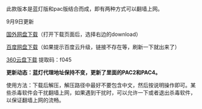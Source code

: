 此款版本是蓝灯版和pac版结合而成，即有两种方式可以翻墙上网。

9月9日更新

[国外网盘下载](https://mega.nz/#!oxYynbxA!9BdH_wTrmxDfLPSLhGzzNpJrvBtGLy4UD0Pf2FNN310)（打开下载页面后，选择右边的download）

[百度网盘下载](http://pan.baidu.com/s/1sljELDr)（如果提示百度云升级，链接不存在等，刷新一下就出来了）

[360云盘下载](https://yunpan.cn/ckJXMKzqN5CYw) 提取码：f045

**更新动态：蓝灯代理地址保持不变，更新了里面的PAC2和PAC4。**

使用方法：下载后解压，解压路径中最好不要包含中文，然后按说明操作即可。某些杀毒软件会干扰翻墙上网，如果遇到干扰时，可以允许一下或者退出杀毒软件，以保证翻墙上网的流畅。

